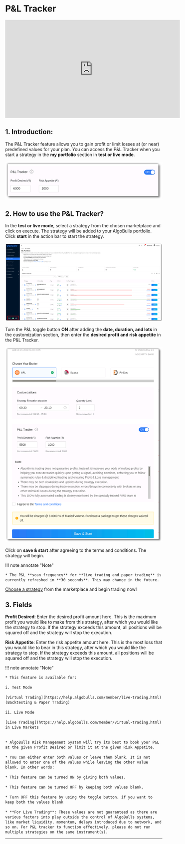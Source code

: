 # P&L Tracker

<iframe width="560" height="315" src="https://www.youtube.com/embed/3f6iuMSCOLs" frameborder="0" allow="accelerometer; autoplay; encrypted-media; gyroscope; picture-in-picture" allowfullscreen></iframe>

## 1. Introduction: 

The P&L Tracker feature allows you to gain profit or limit losses at (or near) predefined values for your plan. You can access the P&L Tracker when you start a strategy in the **my portfolio** section in **test or live mode**. 

![pnltracker](imgs/pnl_tracker3.png)

## 2. How to use the P&L Tracker?

In the **test or live mode**, select a strategy from the chosen marketplace and click on execute. The strategy will be added to your AlgoBulls portfolio. Click **start** in the action bar to start the strategy. 

![pnltracker](imgs/my_portfolio.png)

Turn the P&L toggle button **ON** after adding the **date, duration, and lots** in the customization section, then enter the **desired profit and risk appetite** in the P&L Tracker.

![pnltracker](imgs/pnl_tracker_6.png)

Click on **save & start** after agreeing to the terms and conditions. The strategy will begin. 

!!! note annotate "Note"

    * The P&L **scan frequency** for **live trading and paper trading** is currently refreshed in **30 seconds**. This may change in the future.

[Choose a strategy](https://app.algobulls.com/marketplace) from the marketplace and begin trading now! 

## 3. Fields

**Profit Desired**: Enter the desired profit amount here. This is the maximum profit you would like to make from this strategy, after which you would like the strategy to stop. If the strategy exceeds this amount, all positions will be squared off and the strategy will stop the execution. 

**Risk Appetite**: Enter the risk appetite amount here. This is the most loss that you would like to bear in this strategy, after which you would like the strategy to stop.  If the strategy exceeds this amount, all positions will be squared off and the strategy will stop the execution. 

!!! note annotate "Note"

    * This feature is available for:

    i. Test Mode

    [Virtual Trading](https://help.algobulls.com/member/live-trading.html) (Backtesting & Paper Trading)

    ii. Live Mode

    [Live Trading](https://help.algobulls.com/member/virtual-trading.html) in Live Markets 


    * AlgoBulls Risk Management System will try its best to book your P&L at the given Profit Desired or limit it at the given Risk Appetite.

    * You can either enter both values or leave them blank. It is not allowed to enter one of the values while leaving the other value blank. In other words:

    * This feature can be turned ON by giving both values.

    * This feature can be turned OFF by keeping both values blank.

    * Turn OFF this feature by using the toggle button, if you want to keep both the values blank 

    * **For Live Trading**: These values are not guaranteed as there are various factors into play outside the control of AlgoBulls systems, like market liquidity, momentum, delays introduced due to network, and so on. For P&L tracker to function effectively, please do not run multiple strategies on the same instrument(s).

--------